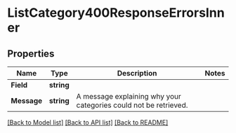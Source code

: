 # ListCategory400ResponseErrorsInner

## Properties

Name | Type | Description | Notes
------------ | ------------- | ------------- | -------------
**Field** | **string** |  |
**Message** | **string** | A message explaining why your categories could not be retrieved. |

[[Back to Model list]](../README.md#documentation-for-models) [[Back to API list]](../README.md#documentation-for-api-endpoints) [[Back to README]](../README.md)


